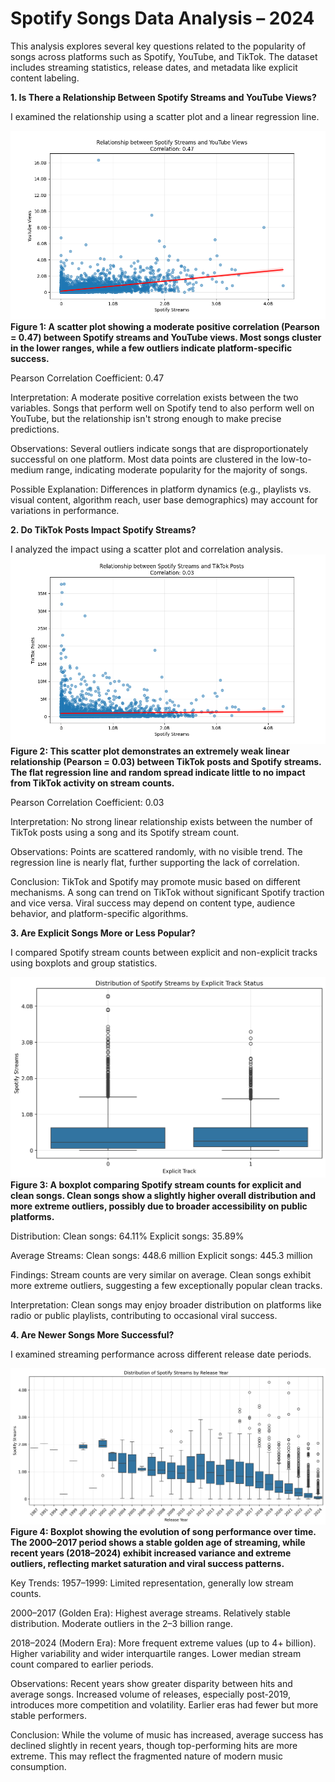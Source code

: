 # Spotify Songs Data Analysis – 2024
 
This analysis explores several key questions related to the popularity of songs across platforms such as Spotify, YouTube, and TikTok. The dataset includes streaming statistics, release dates, and metadata like explicit content labeling.


**1. Is There a Relationship Between Spotify Streams and YouTube Views?**

I examined the relationship using a scatter plot and a linear regression line.

![Spotify Streams vs YouTube Views](./images/Spotify%20Streams%20vs%20YouTube%20Views.png)
**Figure 1: A scatter plot showing a moderate positive correlation (Pearson = 0.47) between Spotify streams and YouTube views. Most songs cluster in the lower ranges, while a few outliers indicate platform-specific success.**



Pearson Correlation Coefficient: 0.47

Interpretation: A moderate positive correlation exists between the two variables. Songs that perform well on Spotify tend to also perform well on YouTube, but the relationship isn't strong enough to make precise predictions.

Observations:
Several outliers indicate songs that are disproportionately successful on one platform.
Most data points are clustered in the low-to-medium range, indicating moderate popularity for the majority of songs.

Possible Explanation:
Differences in platform dynamics (e.g., playlists vs. visual content, algorithm reach, user base demographics) may account for variations in performance.

**2. Do TikTok Posts Impact Spotify Streams?**

I analyzed the impact using a scatter plot and correlation analysis.
![Spotify Streams vs YouTube Posts](images/Spotify%20Streams%20vs%20YouTube%20Posts.png)
**Figure 2: This scatter plot demonstrates an extremely weak linear relationship (Pearson = 0.03) between TikTok posts and Spotify streams. The flat regression line and random spread indicate little to no impact from TikTok activity on stream counts.**


Pearson Correlation Coefficient: 0.03

Interpretation:
No strong linear relationship exists between the number of TikTok posts using a song and its Spotify stream count.

Observations:
Points are scattered randomly, with no visible trend.
The regression line is nearly flat, further supporting the lack of correlation.

Conclusion:
TikTok and Spotify may promote music based on different mechanisms. A song can trend on TikTok without significant Spotify traction and vice versa. Viral success may depend on content type, audience behavior, and platform-specific algorithms.

**3. Are Explicit Songs More or Less Popular?**

I compared Spotify stream counts between explicit and non-explicit tracks using boxplots and group statistics.

![Streams by Explicit](./images/streams_by_explicit.png)
**Figure 3: A boxplot comparing Spotify stream counts for explicit and clean songs. Clean songs show a slightly higher overall distribution and more extreme outliers, possibly due to broader accessibility on public platforms.**



Distribution:
Clean songs: 64.11%
Explicit songs: 35.89%

Average Streams:
Clean songs: 448.6 million
Explicit songs: 445.3 million

Findings:
Stream counts are very similar on average.
Clean songs exhibit more extreme outliers, suggesting a few exceptionally popular clean tracks.

Interpretation:
Clean songs may enjoy broader distribution on platforms like radio or public playlists, contributing to occasional viral success.

**4. Are Newer Songs More Successful?**

I examined streaming performance across different release date periods.

 ![Streams by Year](./images/streams_by_year.png)
**Figure 4: Boxplot showing the evolution of song performance over time. The 2000–2017 period shows a stable golden age of streaming, while recent years (2018–2024) exhibit increased variance and extreme outliers, reflecting market saturation and viral success patterns.**



Key Trends:
1957–1999: Limited representation, generally low stream counts.

2000–2017 (Golden Era):
Highest average streams.
Relatively stable distribution.
Moderate outliers in the 2–3 billion range.

2018–2024 (Modern Era):
More frequent extreme values (up to 4+ billion).
Higher variability and wider interquartile ranges.
Lower median stream count compared to earlier periods.

Observations:
Recent years show greater disparity between hits and average songs.
Increased volume of releases, especially post-2019, introduces more competition and volatility.
Earlier eras had fewer but more stable performers.

Conclusion:
While the volume of music has increased, average success has declined slightly in recent years, though top-performing hits are more extreme. This may reflect the fragmented nature of modern music consumption.

